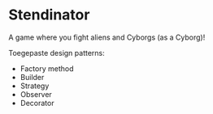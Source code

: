 # Stendinator
A game where you fight aliens and Cyborgs (as a Cyborg)!

Toegepaste design patterns:

- Factory method
- Builder
- Strategy
- Observer
- Decorator
